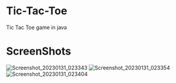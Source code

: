 # Tic-Tac-Toe
Tic Tac Toe game in java
# ScreenShots
![Screenshot_20230131_023343](https://user-images.githubusercontent.com/97104406/215761300-b7ccb9ee-7a75-40f0-bbdb-b8b2359ffca2.png)
![Screenshot_20230131_023354](https://user-images.githubusercontent.com/97104406/215761314-da18ec36-cdb7-49a8-bfa0-ea42de7549f4.png)
![Screenshot_20230131_023404](https://user-images.githubusercontent.com/97104406/215761326-d83dd754-08d1-4934-bf75-9d7bdf7394cd.png)
